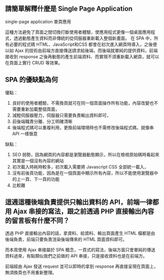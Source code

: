 ## 請簡單解釋什麼是 Single Page Application

single-page application 單頁應用

這種方法避免了頁面之間切換打斷使用者體驗，使應用程式更像一個桌面應用程式，透過動態產生資料而非傳統的從伺服器重新載入整個新畫面。
在 SPA 中，所有必要的程式碼 HTML、JavaScript和CSS 都會在初次進入網頁時導入，之後便以如 Ajax 的技術由前端方直接傳送請求給後端，而後端就單純的提供資料，前端接收到 response 之後再動態的產生前端資料、而實現不須重新載入網頁，就可以在頁面上實行 CRUD 等效果。

## SPA 的優缺點為何

優點：
1. 良好的使用者體驗，不需換頁就可在同一個頁面操作所有功能，內容改變也不需要重新加載整個頁面，
2. 減輕伺服器壓力，伺服器只需要負責輸出資料即可，
3. 前後端職責分離、分工明確清晰
4. 後端程式碼可以重複利用，更換前端環境時也不需修改後端程式碼，就像串 API 一樣愜意

缺點：
1. SEO 弱勢，因為網頁的內容都是瀏覽器動態顯示，所以在檢視原始碼時看起來其實是一個沒有內容的網站
2. 初次載入時耗時較多，初次載入需要將 Javascript CSS 全部統一載入，
3. 沒有前後頁功能，因為是在一個頁面中顯示所有內容，所以不能使用瀏覽器中的上一頁、下一頁的功能
4. 比較難

## 這週這種後端負責提供只輸出資料的 API，前端一律都用 Ajax 串接的寫法，跟之前透過 PHP 直接輸出內容的留言板有什麼不同？
透過 PHP 直接輸出內容的話，拿資料、給資料、輸出頁面產生 HTML 檔都是由後端負責，前端只要負責渲染後端傳來的 HTML 頁面資料即可。

而本周使用 Ajax 串接屬於 SPA 概念，一頁式的寫法，後端方面只會單純的傳送資料過來，有點類似我們之前做的 API 串接，只是接收資料也是在前端方。

前端經由 Ajax 發送 request 並可以即時的拿到 response 再直接呈現在頁面上，無須換頁也不用重新整理。
